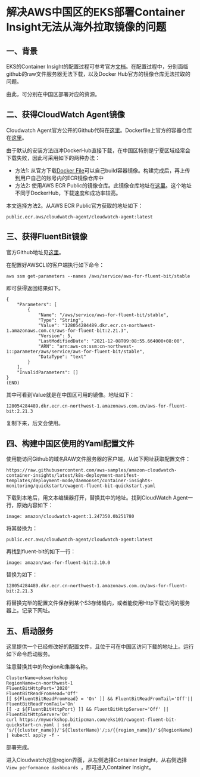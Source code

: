 # 解决AWS中国区的EKS部署Container Insight无法从海外拉取镜像的问题

## 一、背景

EKS的Container Insight的配置过程可参考官方[文档](https://docs.aws.amazon.com/zh_cn/AmazonCloudWatch/latest/monitoring/Container-Insights-setup-EKS-quickstart.html)。在配置过程中，分别面临github的raw文件服务器无法下载，以及Docker Hub官方的镜像仓库无法拉取的问题。

由此，可分别在中国区部署对应的资源。

## 二、获得CloudWatch Agent镜像

Cloudwatch Agent官方公开的Github代码在[这里](https://github.com/aws/amazon-cloudwatch-agent/)。Dockerfile上官方的容器仓库在[这里](https://hub.docker.com/r/amazon/cloudwatch-agent)。

由于默认的安装方法四冲DockerHub直接下载，在中国区特别是宁夏区域经常会下载失败，因此可采用如下的两种办法：

- 方法1: 从官方下载[Docker File](https://github.com/aws/amazon-cloudwatch-agent/tree/master/amazon-cloudwatch-container-insights/cloudwatch-agent-dockerfile)可以自己build容器镜像。构建完成后，再上传到用户自己的账号内的ECR镜像仓库中
- 方法2: 使用AWS ECR Public的镜像仓库。此镜像仓库地址在[这里](https://gallery.ecr.aws/cloudwatch-agent/cloudwatch-agent)。这个地址不同于DockerHub，下载速度和成功率较高。

本文选择方法2。从AWS ECR Public官方获取的地址如下：

```
public.ecr.aws/cloudwatch-agent/cloudwatch-agent:latest
```

## 三、获得FluentBit镜像

官方Github地址见[这里](https://github.com/aws/aws-for-fluent-bit)。

在配置好AWSCLI的客户端执行如下命令：

```
aws ssm get-parameters --names /aws/service/aws-for-fluent-bit/stable
```

即可获得返回结果如下。

```
{
    "Parameters": [
        {
            "Name": "/aws/service/aws-for-fluent-bit/stable",
            "Type": "String",
            "Value": "128054284489.dkr.ecr.cn-northwest-1.amazonaws.com.cn/aws-for-fluent-bit:2.21.3",
            "Version": 5,
            "LastModifiedDate": "2021-12-08T09:08:55.664000+08:00",
            "ARN": "arn:aws-cn:ssm:cn-northwest-1::parameter/aws/service/aws-for-fluent-bit/stable",
            "DataType": "text"
        }
    ],
    "InvalidParameters": []
}
(END)
```

其中可看到Value就是在中国区可用的镜像。地址如下：

```
128054284489.dkr.ecr.cn-northwest-1.amazonaws.com.cn/aws-for-fluent-bit:2.21.3
```

复制下来，后文会使用。

## 四、构建中国区使用的Yaml配置文件

使用能访问Github的域名RAW文件服务器的客户端，从如下网址获取配置文件：

```
https://raw.githubusercontent.com/aws-samples/amazon-cloudwatch-container-insights/latest/k8s-deployment-manifest-templates/deployment-mode/daemonset/container-insights-monitoring/quickstart/cwagent-fluent-bit-quickstart.yaml
```

下载到本地后，用文本编辑器打开，替换其中的地址。找到CloudWatch Agent一行，原始内容如下：

```
image: amazon/cloudwatch-agent:1.247350.0b251780
```

将其替换为：

```
public.ecr.aws/cloudwatch-agent/cloudwatch-agent:latest
```

再找到fluent-bit的如下一行：

```
image: amazon/aws-for-fluent-bit:2.10.0
```

替换为如下：

```
128054284489.dkr.ecr.cn-northwest-1.amazonaws.com.cn/aws-for-fluent-bit:2.21.3
```

将替换完毕的配置文件保存到某个S3存储桶内，或者能使用Http下载访问的服务器上。记录下网址。

## 五、启动服务

这里提供一个已经修改好的配置文件，且位于可在中国区访问下载的地址上。运行如下命令启动服务。

注意替换其中的Region和集群名称。

```
ClusterName=eksworkshop
RegionName=cn-northwest-1
FluentBitHttpPort='2020'
FluentBitReadFromHead='Off'
[[ ${FluentBitReadFromHead} = 'On' ]] && FluentBitReadFromTail='Off'|| FluentBitReadFromTail='On'
[[ -z ${FluentBitHttpPort} ]] && FluentBitHttpServer='Off' || FluentBitHttpServer='On'
curl https://myworkshop.bitipcman.com/eks101/cwagent-fluent-bit-quickstart-cn.yaml | sed 's/{{cluster_name}}/'${ClusterName}'/;s/{{region_name}}/'${RegionName}'/;s/{{http_server_toggle}}/"'${FluentBitHttpServer}'"/;s/{{http_server_port}}/"'${FluentBitHttpPort}'"/;s/{{read_from_head}}/"'${FluentBitReadFromHead}'"/;s/{{read_from_tail}}/"'${FluentBitReadFromTail}'"/' | kubectl apply -f - 
```

部署完成。

进入Cloudwatch对应region界面，从左侧选择Container Insight，从右侧选择`View performance dashboards `，即可进入Container Insight。
